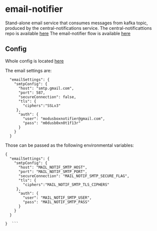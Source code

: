 # email-notifier
Stand-alone email service that consumes messages from kafka topic, produced by the central-notifications service.
The central-notificattions repo is available [here](https://github.com/mojaloop/central-notifications/tree/master)
The email-notifier flow is available [here](https://github.com/mojaloop/central-notifications/tree/master#Notifierflowseparateservice)

## Config

Whole config is located [here](config/default.json)

The email settings are: 

```
  "emailSettings": {
    "smtpConfig": {
      "host": "smtp.gmail.com",
      "port": 587,
      "secureConnection": false,
      "tls": {
        "ciphers":"SSLv3"
     },
      "auth": {
        "user": "modusboxnotifier@gmail.com",
        "pass": "m0dusb0xn0t1f13r"
      }
    }
  }
```

Those can be passed as the following environmental variables: 

```
{
  "emailSettings": {
    "smtpConfig": {
      "host": "MAIL_NOTIF_SMTP_HOST",
      "port": "MAIL_NOTIF_SMTP_PORT",
      "secureConnection": "MAIL_NOTIF_SMTP_SECURE_FLAG",
      "tls": {
        "ciphers":"MAIL_NOTIF_SMTP_TLS_CIPHERS"
     },
      "auth": {
        "user": "MAIL_NOTIF_SMTP_USER",
        "pass": "MAIL_NOTIF_SMTP_PASS"
      }
    }
  }

}  ```
